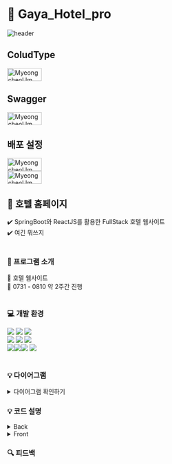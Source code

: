 #  📍  Gaya_Hotel_pro 

![header](https://capsule-render.vercel.app/api?type=waving&color=8f103d&height=300&section=header&text=Gaya%20Hotel&fontColor=ffffff&fontSize=70&animation=fadeIn)
<br>
## ColudType
<a href="https://web-gaya-front-ac2nll63bqd8.sel3.cloudtype.app/">
  <img src="https://img.shields.io/badge/CloudType-2196F3?style=for-the-badge&logo=&logoColor=white" alt="Myeongcheol Im" width="80" height="30">
</a>

## Swagger
<a href="https://port-0-gaya-back-ac2nll63bqd8.sel3.cloudtype.app/swagger-ui/">
  <img src="https://img.shields.io/badge/Swagger-2196F3?style=for-the-badge&logo=&logoColor=white" alt="Myeongcheol Im" width="80" height="30">
</a>

## 배포 설정

<a href="https://github.com/audelahd/Gaya_back">
  <img src="https://img.shields.io/badge/back-000000?style=for-the-badge&logo=&logoColor=white" alt="Myeongcheol Im" width="80" height="30">
</a><br>
<a href="https://github.com/audelahd/Gaya_front">
  <img src="https://img.shields.io/badge/front-f5f5dc?style=for-the-badge&logo=&logoColor=white" alt="Myeongcheol Im" width="80" height="30">
</a>

## 🏨 호텔 홈페이지
:heavy_check_mark: SpringBoot와 ReactJS를 활용한 FullStack 호텔 웹사이트 <br>
:heavy_check_mark:  여긴 뭐쓰지 <br><br>



### :pushpin: 프로그램 소개 
:wine_glass: 호텔 웹사이트 <br>
:date: 0731 - 0810 약 2주간 진행 <br><br>

### :computer: 개발 환경 

<img src="https://img.shields.io/badge/react-61DAFB?style=for-the-badge&logo=react&logoColor=black"> <img src="https://img.shields.io/badge/javascript-F7DF1E?style=for-the-badge&logo=javascript&logoColor=black"> <img src="https://img.shields.io/badge/css-1572B6?style=for-the-badge&logo=css3&logoColor=white"> <br>
<img src="https://img.shields.io/badge/springboot-6DB33F?style=for-the-badge&logo=springboot&logoColor=white"> <img src="https://img.shields.io/badge/java-007396?style=for-the-badge&logo=java&logoColor=white">
<img src="https://img.shields.io/badge/Spring%20Security-6DB33F?style=for-the-badge&logo=SpringSecurity&logoColor=white"><br>
<img src="https://img.shields.io/badge/github-181717?style=for-the-badge&logo=github&logoColor=white"><img src="https://img.shields.io/badge/cloudtype-3693F3?style=for-the-badge&logo=java&logoColor=white"><img src="https://img.shields.io/badge/Swagger-85EA2D?style=for-the-badge&logo=Swagger&logoColor=white">
<img src="https://img.shields.io/badge/MariaDB-003545?style=for-the-badge&logo=MariaDB&logoColor=white">
<br><br>

### :bulb: 다이어그램
 <details>
 <summary> 다이어그램 확인하기 </summary>

#### :black_nib:요구사항 명세서

![요구사항명세](https://github.com/TRENDLMC/Gaya_Hotel_pro/assets/114639084/1a5a521e-745b-47e3-8bf4-f5bdc35cff6a)


#### :black_nib:ERD

![ERD](https://github.com/TRENDLMC/Gaya_Hotel_pro/assets/114639084/c896c800-4c10-4ebe-b732-b050c26a47f0)



#### :black_nib:유스케이스 

![유스케이스](https://github.com/TRENDLMC/Gaya_Hotel_pro/assets/114639084/e9c3905d-48b4-492d-b7cd-293d15cc3e3c)


#### :black_nib:클래스 다이어그램

![클래스다이어그램_편집](https://github.com/TRENDLMC/Gaya_Hotel_pro/assets/114639084/3af389e8-511a-40f8-a2cf-b3fb65d7ebd0)


#### :black_nib:블록 다이어그램
![image](https://github.com/TRENDLMC/Gaya_Hotel_pro/assets/130523481/c687fd37-cb0d-4a1c-8ced-638fd05a99d4)




 </details>

### :bulb: 코드 설명
<details>
<summary> Back </summary>

#### :black_nib:JWT

![JWT](https://github.com/TRENDLMC/Gaya_Hotel_pro/assets/114639084/8f43e619-bea9-49b7-a7fe-aeebb6f1eb57)

![JWT2](https://github.com/TRENDLMC/Gaya_Hotel_pro/assets/114639084/57873088-bb6e-4209-aeee-6271ea61e925)

#### :black_nib:스웨거

![image](https://github.com/TRENDLMC/Gaya_Hotel_pro/assets/114639084/67dd6196-6fc2-4310-bc79-35ff6a567860)
![image](https://github.com/TRENDLMC/Gaya_Hotel_pro/assets/114639084/a4e780b7-a153-4e3d-90e1-d0256e42f943)

#### :black_nib:로그인
![로그인](https://github.com/TRENDLMC/Gaya_Hotel_pro/assets/114639084/2e850056-0dfb-4842-aa0b-41cbeff7e322)


#### :black_nib:시큐리티 & BCyrpt
![시큐리티 BCrypt](https://github.com/TRENDLMC/Gaya_Hotel_pro/assets/114639084/f3051871-35ef-42de-8e3b-4b0086616611)


#### :black_nib:예약 정보 리스트
![예약정보리스트](https://github.com/TRENDLMC/Gaya_Hotel_pro/assets/114639084/fa2749c0-f238-49e9-bca6-6c1927385664)


#### :black_nib:토큰
![토큰](https://github.com/TRENDLMC/Gaya_Hotel_pro/assets/114639084/a8082487-0ed2-413d-adb2-76ef76aad086)


#### :black_nib: 

![RoomRepository_SQL](https://github.com/TRENDLMC/Gaya_Hotel_pro/assets/114639084/20394d1f-f25d-49ec-968c-344c00d1a3a9)

    
</details>

<details>
<summary> Front </summary>

#### :black_nib:결제

![결제](https://github.com/TRENDLMC/Gaya_Hotel_pro/assets/114639084/01188e55-1108-4054-9184-5ba3b76c8e00)

![결제2](https://github.com/TRENDLMC/Gaya_Hotel_pro/assets/114639084/0b6aeadb-3847-43be-b9ea-1f96b88acefe)

#### :black_nib:관리자 공지

![관리자 공지](https://github.com/TRENDLMC/Gaya_Hotel_pro/assets/114639084/d66dc276-e471-40fd-aed1-c3789f5b0e33)

#### :black_nib:지도

![지도](https://github.com/TRENDLMC/Gaya_Hotel_pro/assets/114639084/7c9b5f0c-7c8d-4784-8467-f56a80decc10)

![지도2](https://github.com/TRENDLMC/Gaya_Hotel_pro/assets/114639084/5414272a-c26d-410a-95af-e13b048c9b22)

#### :black_nib:패스워드 체크 

![패스워드체크](https://github.com/TRENDLMC/Gaya_Hotel_pro/assets/114639084/ae962bad-6105-49f3-a154-ec8f949f91bc)

    
</details>

### :mag: 피드백

